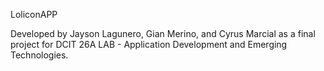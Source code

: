 LoliconAPP

Developed by Jayson Lagunero, Gian Merino, and Cyrus Marcial as a final project for DCIT 26A LAB - Application Development and Emerging Technologies.
